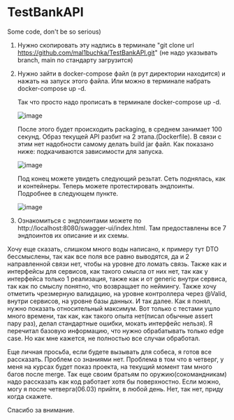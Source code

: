 # TestBankAPI
Some code, don't be so serious)

1) Нужно скопировать эту надпись в терминале "git clone url https://github.com/mal1buchka/TestBankAPI.git" (не надо указывать branch, main по стандарту загрузится)
  
2) Нужно зайти в docker-compose файл (в рут директории находится) и нажать на запуск этого файла.
   Или можно в терминале набрать docker-compose up -d.

   Так что просто надо прописать в терминале docker-compose up -d.
   
   ![image](https://github.com/user-attachments/assets/2fe6c8a4-0628-4439-82c7-685033bc3543)

   После этого будет происходить packaging, в среднем занимает 100 секунд. Образ текущей API разбит на 2 этапа.(Dockerfile). В связи с этим нет надобности самому делать build jar файл.
   Как показано ниже: подкачиваются зависимости для запуска.
   
   ![image](https://github.com/user-attachments/assets/a6c6fa44-627b-41e2-8cd2-b7a228037f08)

   Под конец можете увидеть следующий резьтат. Сеть поднялась, как и контейнеры. Теперь можете протестировать эндпоинты. Подробнее в следующем пункте.
   
   ![image](https://github.com/user-attachments/assets/7911586c-e095-42b5-962a-e8b218f55368)



4) Ознакомиться с эндпоинтами можете по http://localhost:8080/swagger-ui/index.html. Там предоставлены все 7 эндпоинтов их описание и их схемы.

Хочу еще сказать, слишком много воды написано, к примеру тут DTO бессмыслены, так как все поля все равно выводятся, да и 2 направленной связи нет, чтобы на уровне дто ломать связь. Также как и интерфейсы для сервисов, как такого смысла от них нет, так как у интерфейса только 1 реализация, также как и от generic внутри сервиса, так как по смыслу понятно, что возвращает по неймингу. Также хочу отметить чрезмерную валидацию, на уровне контроллера через @Valid, внутри сервисов, на уровне базы данных. И так далее. Как я понял, нужно показать относительный максимум. Вот только с тестами ушло много времени, так как, как такого опыта нет(писал обычные assert пару раз), делал стандартные ошибки, мокать интерфейс нельзя). Я перечитал базовую информацию, что нужно обрабатывать только edge case. Но как мне кажется, не полностью все случаи обработал. 

Еще личная просьба, если будете вызывать для собеса, я готов все рассказать. Проблем со знаниями нет. Проблема в том что в четверг, у меня на курсах будет показ проекта, на текущий момент там много багов после merge. Так еще своим братьям по оружию(сокомандникам) надо рассказать как код работает хотя бы поверхностно. Если можно, могу я после четверга(06.03) прийти, в любой день. Нет, так нет, приду когда скажете.

Спасибо за внимание.  

